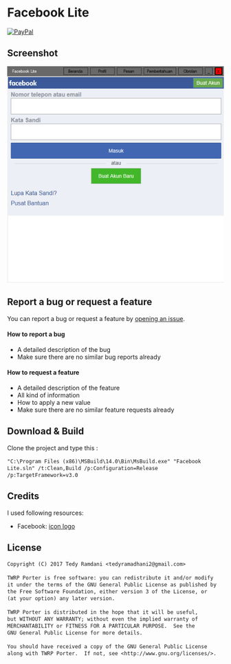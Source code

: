 # Facebook Lite

[![PayPal](https://www.paypalobjects.com/webstatic/mktg/Logo/pp-logo-200px.png)](https://paypal.me/AyraHikari)

## Screenshot

[![Screenshot](https://raw.githubusercontent.com/AyraHikari/Facebook-Lite/master/FbLite.png)](https://raw.githubusercontent.com/AyraHikari/Facebook-Lite/master/FbLite.png)

## Report a bug or request a feature

You can report a bug or request a feature by [opening an issue](https://github.com/AyraHikari/Facebook-Lite/issues/new).

#### How to report a bug
* A detailed description of the bug
* Make sure there are no similar bug reports already

#### How to request a feature
* A detailed description of the feature
* All kind of information
* How to apply a new value
* Make sure there are no similar feature requests already

## Download & Build

Clone the project and type this :
	
```
"C:\Program Files (x86)\MSBuild\14.0\Bin\MsBuild.exe" "Facebook Lite.sln" /t:Clean,Build /p:Configuration=Release /p:TargetFramework=v3.0
```

## Credits

I used following resources:

* Facebook: [icon logo](https://facebook.com/)

## License

    Copyright (C) 2017 Tedy Ramdani <tedyramadhani2@gmail.com>
    
    TWRP Porter is free software: you can redistribute it and/or modify
    it under the terms of the GNU General Public License as published by
    the Free Software Foundation, either version 3 of the License, or
    (at your option) any later version.
    
    TWRP Porter is distributed in the hope that it will be useful,
    but WITHOUT ANY WARRANTY; without even the implied warranty of
    MERCHANTABILITY or FITNESS FOR A PARTICULAR PURPOSE.  See the
    GNU General Public License for more details.
    
    You should have received a copy of the GNU General Public License
    along with TWRP Porter.  If not, see <http://www.gnu.org/licenses/>.
